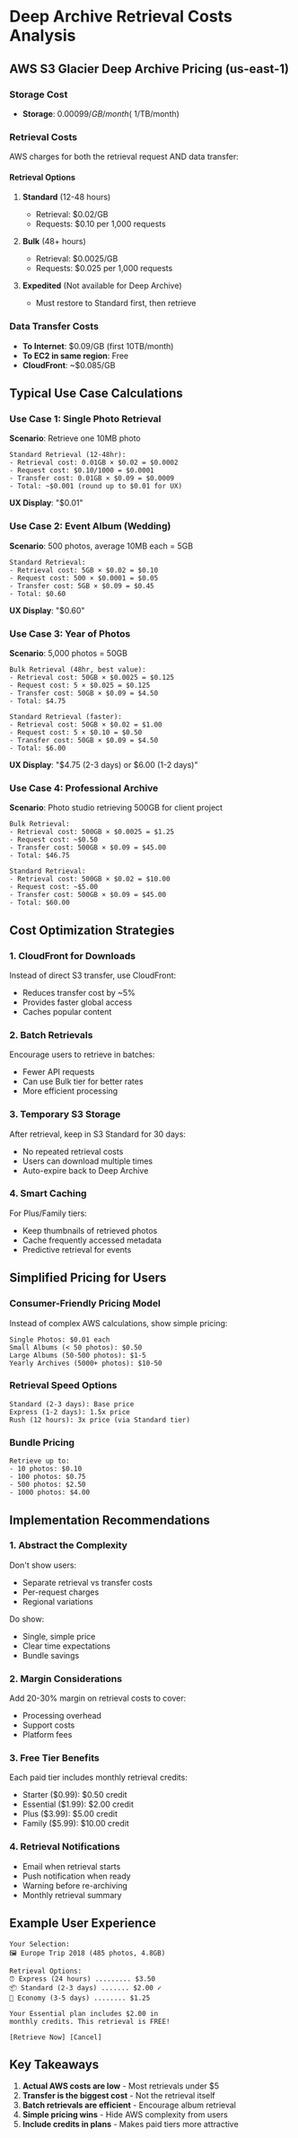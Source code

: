 # Deep Archive Retrieval Costs Analysis

## AWS S3 Glacier Deep Archive Pricing (us-east-1)

### Storage Cost
- **Storage**: $0.00099/GB/month (~$1/TB/month)

### Retrieval Costs
AWS charges for both the retrieval request AND data transfer:

#### Retrieval Options
1. **Standard** (12-48 hours)
   - Retrieval: $0.02/GB
   - Requests: $0.10 per 1,000 requests

2. **Bulk** (48+ hours) 
   - Retrieval: $0.0025/GB
   - Requests: $0.025 per 1,000 requests

3. **Expedited** (Not available for Deep Archive)
   - Must restore to Standard first, then retrieve

### Data Transfer Costs
- **To Internet**: $0.09/GB (first 10TB/month)
- **To EC2 in same region**: Free
- **CloudFront**: ~$0.085/GB

## Typical Use Case Calculations

### Use Case 1: Single Photo Retrieval
**Scenario**: Retrieve one 10MB photo

```
Standard Retrieval (12-48hr):
- Retrieval cost: 0.01GB × $0.02 = $0.0002
- Request cost: $0.10/1000 = $0.0001
- Transfer cost: 0.01GB × $0.09 = $0.0009
- Total: ~$0.001 (round up to $0.01 for UX)
```

**UX Display**: "$0.01"

### Use Case 2: Event Album (Wedding)
**Scenario**: 500 photos, average 10MB each = 5GB

```
Standard Retrieval:
- Retrieval cost: 5GB × $0.02 = $0.10
- Request cost: 500 × $0.0001 = $0.05
- Transfer cost: 5GB × $0.09 = $0.45
- Total: $0.60
```

**UX Display**: "$0.60"

### Use Case 3: Year of Photos
**Scenario**: 5,000 photos = 50GB

```
Bulk Retrieval (48hr, best value):
- Retrieval cost: 50GB × $0.0025 = $0.125
- Request cost: 5 × $0.025 = $0.125
- Transfer cost: 50GB × $0.09 = $4.50
- Total: $4.75

Standard Retrieval (faster):
- Retrieval cost: 50GB × $0.02 = $1.00
- Request cost: 5 × $0.10 = $0.50
- Transfer cost: 50GB × $0.09 = $4.50
- Total: $6.00
```

**UX Display**: "$4.75 (2-3 days) or $6.00 (1-2 days)"

### Use Case 4: Professional Archive
**Scenario**: Photo studio retrieving 500GB for client project

```
Bulk Retrieval:
- Retrieval cost: 500GB × $0.0025 = $1.25
- Request cost: ~$0.50
- Transfer cost: 500GB × $0.09 = $45.00
- Total: $46.75

Standard Retrieval:
- Retrieval cost: 500GB × $0.02 = $10.00
- Request cost: ~$5.00
- Transfer cost: 500GB × $0.09 = $45.00
- Total: $60.00
```

## Cost Optimization Strategies

### 1. CloudFront for Downloads
Instead of direct S3 transfer, use CloudFront:
- Reduces transfer cost by ~5%
- Provides faster global access
- Caches popular content

### 2. Batch Retrievals
Encourage users to retrieve in batches:
- Fewer API requests
- Can use Bulk tier for better rates
- More efficient processing

### 3. Temporary S3 Storage
After retrieval, keep in S3 Standard for 30 days:
- No repeated retrieval costs
- Users can download multiple times
- Auto-expire back to Deep Archive

### 4. Smart Caching
For Plus/Family tiers:
- Keep thumbnails of retrieved photos
- Cache frequently accessed metadata
- Predictive retrieval for events

## Simplified Pricing for Users

### Consumer-Friendly Pricing Model

Instead of complex AWS calculations, show simple pricing:

```
Single Photos: $0.01 each
Small Albums (< 50 photos): $0.50
Large Albums (50-500 photos): $1-5
Yearly Archives (5000+ photos): $10-50
```

### Retrieval Speed Options
```
Standard (2-3 days): Base price
Express (1-2 days): 1.5x price
Rush (12 hours): 3x price (via Standard tier)
```

### Bundle Pricing
```
Retrieve up to:
- 10 photos: $0.10
- 100 photos: $0.75 
- 500 photos: $2.50
- 1000 photos: $4.00
```

## Implementation Recommendations

### 1. Abstract the Complexity
Don't show users:
- Separate retrieval vs transfer costs
- Per-request charges
- Regional variations

Do show:
- Single, simple price
- Clear time expectations
- Bundle savings

### 2. Margin Considerations
Add 20-30% margin on retrieval costs to cover:
- Processing overhead
- Support costs
- Platform fees

### 3. Free Tier Benefits
Each paid tier includes monthly retrieval credits:
- Starter ($0.99): $0.50 credit
- Essential ($1.99): $2.00 credit  
- Plus ($3.99): $5.00 credit
- Family ($5.99): $10.00 credit

### 4. Retrieval Notifications
- Email when retrieval starts
- Push notification when ready
- Warning before re-archiving
- Monthly retrieval summary

## Example User Experience

```
Your Selection:
🖼️ Europe Trip 2018 (485 photos, 4.8GB)

Retrieval Options:
⏰ Express (24 hours) ......... $3.50
📦 Standard (2-3 days) ....... $2.00 ✓
🐌 Economy (3-5 days) ........ $1.25

Your Essential plan includes $2.00 in 
monthly credits. This retrieval is FREE!

[Retrieve Now] [Cancel]
```

## Key Takeaways

1. **Actual AWS costs are low** - Most retrievals under $5
2. **Transfer is the biggest cost** - Not the retrieval itself
3. **Batch retrievals are efficient** - Encourage album retrieval
4. **Simple pricing wins** - Hide AWS complexity from users
5. **Include credits in plans** - Makes paid tiers more attractive